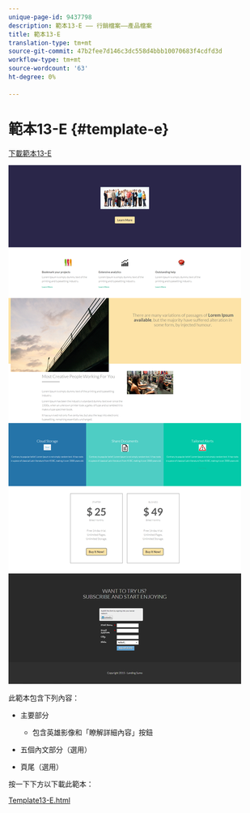 ```yaml
---
unique-page-id: 9437798
description: 範本13-E —— 行銷檔案——產品檔案
title: 範本13-E
translation-type: tm+mt
source-git-commit: 47b2fee7d146c3dc558d4bbb10070683f4cdfd3d
workflow-type: tm+mt
source-wordcount: '63'
ht-degree: 0%

---
```



# 範本13-E {#template-e}

[下載範本13-E](http://docs.marketo.com/download/attachments/9437798/template-13e.html?version=1&amp;modificationdate=1438980113000&amp;api=v2)

![](assets/image2015-8-11-14-3a33-3a18.png)

此範本包含下列內容：

* 主要部分

   * 包含英雄影像和「瞭解詳細內容」按鈕

* 五個內文部分（選用）
* 頁尾（選用）

按一下下方以下載此範本：

[Template13-E.html](http://docs.marketo.com/download/attachments/9437798/template-13e.html?version=1&amp;modificationdate=1438980113000&amp;api=v2)
